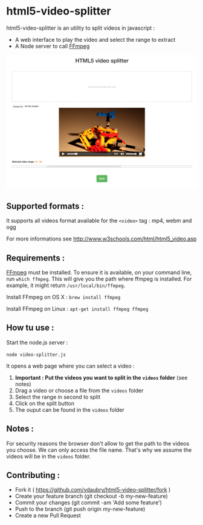 # html5-video-splitter

html5-video-splitter is an utility to split videos in javascript :
- A web interface to play the video and select the range to extract
- A Node server to call [FFmpeg](https://www.ffmpeg.org/)

![image](screenshot.jpg)

## Supported formats :

It supports all videos format available for the ``` <video> ``` tag : mp4, webm and ogg

For more informations see http://www.w3schools.com/html/html5_video.asp

## Requirements :

[FFmpeg](https://www.ffmpeg.org/) must be installed. To ensure it is available, on your command line, run `which ffmpeg`.
This will give you the path where ffmpeg is installed. For example, it might return `/usr/local/bin/ffmpeg`.

Install FFmpeg on OS X : ``` brew install ffmpeg ``` 

Install FFmpeg on Linux : ``` apt-get install ffmpeg ffmpeg ``` 


## How tu use :

Start the node.js server :

``` node video-splitter.js ```

It opens a web page where you can select a video :

1. __Important : Put the videos you want to split in the ``` videos ``` folder__ (see notes)
2. Drag a video or choose a file from the ``` videos ``` folder
2. Select the range in second to split
3. Click on the split button
4. The ouput can be found in the ``` videos ``` folder

## Notes :

For security reasons the browser don't allow to get the path to the videos you choose. We can only access the file name. That's why we assume the videos will be in the ``` videos ``` folder.

## Contributing :

* Fork it ( https://github.com/vdaubry/html5-video-splitter/fork )
* Create your feature branch (git checkout -b my-new-feature)
* Commit your changes (git commit -am 'Add some feature')
* Push to the branch (git push origin my-new-feature)
* Create a new Pull Request
